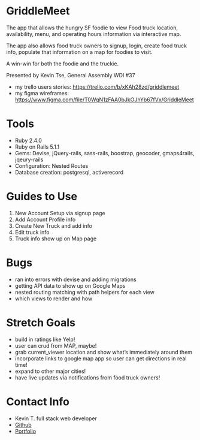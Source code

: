 # GriddleMeet

The app that allows the hungry SF foodie to view Food truck location, availability, menu, and operating hours information via interactive map.

The app also allows food truck owners to signup, login, create food truck info, populate that information on a map for foodies to visit.  

A win-win for both the foodie and the truckie.

Presented by Kevin Tse,
General Assembly WDI #37

* my trello users stories: https://trello.com/b/xKAh28zd/griddlemeet
* my figma wireframes: https://www.figma.com/file/T0WqN1zFAA0bJkOJhYb67fVx/GriddleMeet

# Tools

* Ruby 2.4.0
* Ruby on Rails 5.1.1
* Gems: Devise, jQuery-rails, sass-rails, boostrap, geocoder, gmaps4rails, jqeury-rails
* Configuration: Nested Routes
* Database creation: postgresql, activerecord

# Guides to Use

1. New Account Setup via signup page
2. Add Account Profile info
3. Create New Truck and add info
4. Edit truck info
6. Truck info show up on Map page


# Bugs

* ran into errors with devise and adding migrations
* getting API data to show up on Google Maps
* nested routing matching with path helpers for each view
* which views to render and how

# Stretch Goals

* build in ratings like Yelp!
* user can crud from MAP, maybe!
* grab current_viewer location and show what’s immediately around them
* incorporate links to google map app so user can get directions in real time!
* expand to other major cities!
* have live updates via notifications from food truck owners!

# Contact Info

* Kevin T. full stack web developer
* [Github](https://github.com/kwadrnt)
* [Portfolio](http://kevinbuilt.com/)

